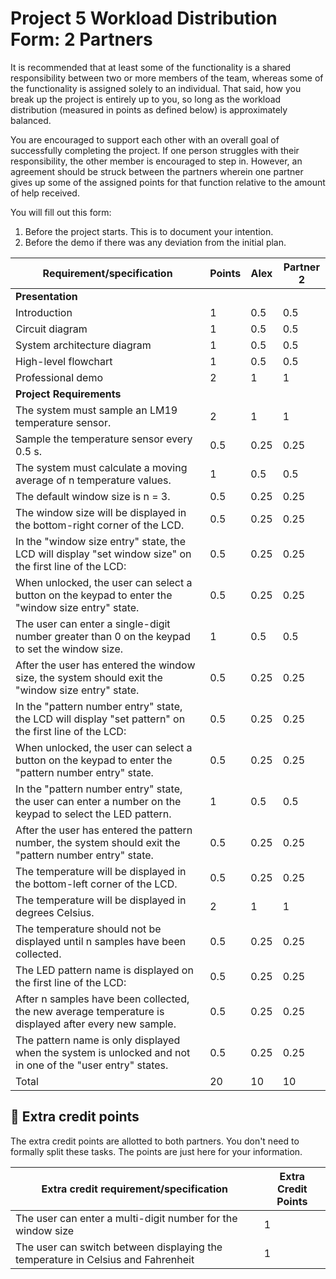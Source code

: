 # Project 5 Workload Distribution Form: 2 Partners

It is recommended that at least some of the functionality is a shared responsibility between two or more members of the team, whereas some of the functionality is assigned solely to an individual. That said, how you break up the project is entirely up to you, so long as the workload distribution (measured in points as defined below) is approximately balanced.

You are encouraged to support each other with an overall goal of successfully completing the project. If one person struggles with their responsibility, the other member is encouraged to step in. However, an agreement should be struck between the partners wherein one partner gives up some of the assigned points for that function relative to the amount of help received.  

You will fill out this form:
1. Before the project starts. This is to document your intention.
2. Before the demo if there was any deviation from the initial plan.

| Requirement/specification                                                                                 | Points | Alex      | Partner 2 |
|-----------------------------------------------------------------------------------------------------------|--------|-----------|-----------|
| **Presentation**                                                                                          |        |           |           |
| Introduction                                                                                              | 1      | 0.5       | 0.5       |
| Circuit diagram                                                                                           | 1      | 0.5       | 0.5       |
| System architecture diagram                                                                               | 1      | 0.5       | 0.5       |
| High-level flowchart                                                                                      | 1      | 0.5       | 0.5       |
| Professional demo                                                                                         | 2      | 1         | 1         |
| **Project Requirements**                                                                                  |        |           |           |
| The system must sample an LM19 temperature sensor.                                                        | 2      | 1         | 1         |
| Sample the temperature sensor every 0.5 s.                                                                | 0.5    | 0.25      | 0.25      |
| The system must calculate a moving average of n temperature values.                                       | 1      | 0.5       | 0.5       |
| The default window size is n = 3.                                                                         | 0.5    | 0.25      | 0.25      |
| The window size will be displayed in the bottom-right corner of the LCD.                                  | 0.5    | 0.25      | 0.25      |
| In the "window size entry" state, the LCD will display "set window size" on the first line of the LCD:    | 0.5    | 0.25      | 0.25      |
| When unlocked, the user can select a button on the keypad to enter the "window size entry" state.         | 0.5    | 0.25      | 0.25      |
| The user can enter a single-digit number greater than 0 on the keypad to set the window size.             | 1      | 0.5       | 0.5       |
| After the user has entered the window size, the system should exit the "window size entry" state.         | 0.5    | 0.25      | 0.25      |
| In the "pattern number entry" state, the LCD will display "set pattern" on the first line of the LCD:     | 0.5    | 0.25      | 0.25      |
| When unlocked, the user can select a button on the keypad to enter the "pattern number entry" state.      | 0.5    | 0.25      | 0.25      |
| In the "pattern number entry" state, the user can enter a number on the keypad to select the LED pattern. | 1      | 0.5       | 0.5       |
| After the user has entered the pattern number, the system should exit the "pattern number entry" state.   | 0.5    | 0.25      | 0.25      |
| The temperature will be displayed in the bottom-left corner of the LCD.                                   | 0.5    | 0.25      | 0.25      |
| The temperature will be displayed in degrees Celsius.                                                     | 2      | 1         | 1         |
| The temperature should not be displayed until n samples have been collected.                              | 0.5    | 0.25      | 0.25      |
| The LED pattern name is displayed on the first line of the LCD:                                           | 0.5    | 0.25      | 0.25      |
| After n samples have been collected, the new average temperature is displayed after every new sample.     | 0.5    | 0.25      | 0.25      |
| The pattern name is only displayed when the system is unlocked and not in one of the "user entry" states. | 0.5    | 0.25      | 0.25      |
| Total                                                                                                     | 20     | 10        | 10        |


## 🚀 Extra credit points
The extra credit points are allotted to both partners. You don't need to formally split these tasks. The points are just here for your information.

| Extra credit requirement/specification                                                                   | Extra Credit Points |
|----------------------------------------------------------------------------------------------------------|---------------------|
| The user can enter a multi-digit number for the window size                                              | 1                   |
| The user can switch between displaying the temperature in Celsius and Fahrenheit                         | 1                   |
